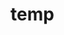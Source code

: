 # temp





































































































































































































































































































































































































































































































































































































































































































































